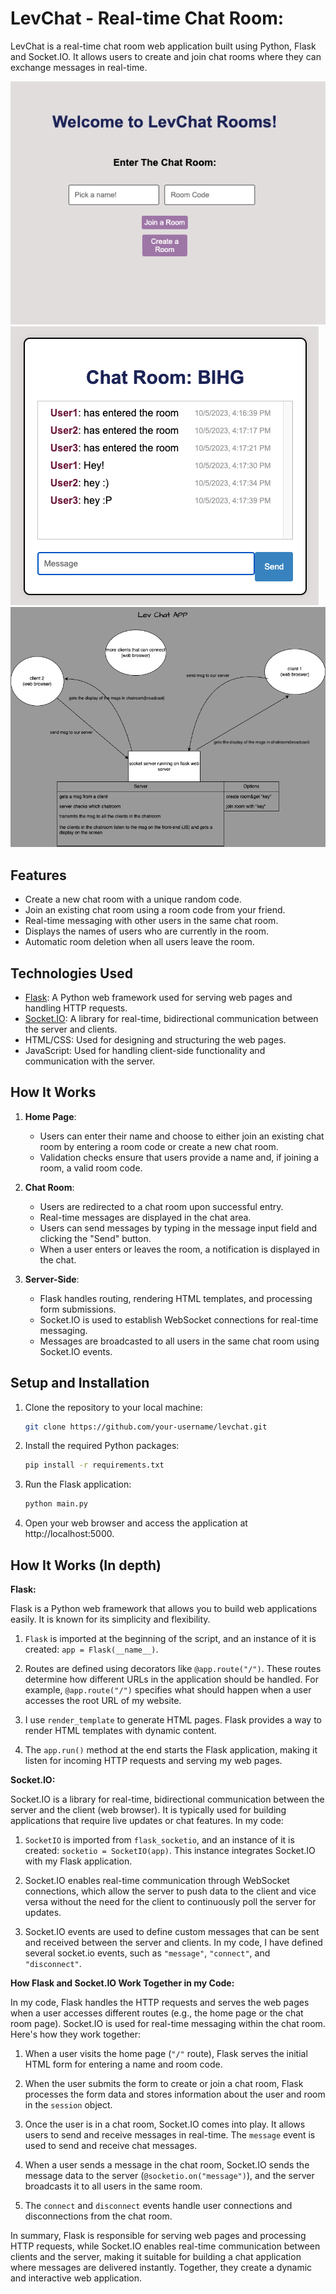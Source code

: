 # LevChat - Real-time Chat Room:
     
LevChat is a real-time chat room web application built using Python, Flask and Socket.IO. It allows users to create and join chat rooms where they can exchange messages in real-time.

![LevChat Screenshot](screenshots/1.png)
![LevChat Screenshot](screenshots/2.png)
![LevChat Screenshot](screenshots/LevChatApp.png)
        
## Features

- Create a new chat room with a unique random code.
- Join an existing chat room using a room code from your friend.
- Real-time messaging with other users in the same chat room.
- Displays the names of users who are currently in the room.
- Automatic room deletion when all users leave the room.

## Technologies Used

- [Flask](https://flask.palletsprojects.com/en/2.1.x/): A Python web framework used for serving web pages and handling HTTP requests.
- [Socket.IO](https://socket.io/): A library for real-time, bidirectional communication between the server and clients.
- HTML/CSS: Used for designing and structuring the web pages.
- JavaScript: Used for handling client-side functionality and communication with the server.

## How It Works

1. **Home Page**:
   - Users can enter their name and choose to either join an existing chat room by entering a room code or create a new chat room.
   - Validation checks ensure that users provide a name and, if joining a room, a valid room code.

2. **Chat Room**:
   - Users are redirected to a chat room upon successful entry.
   - Real-time messages are displayed in the chat area.
   - Users can send messages by typing in the message input field and clicking the "Send" button.
   - When a user enters or leaves the room, a notification is displayed in the chat.

3. **Server-Side**:
   - Flask handles routing, rendering HTML templates, and processing form submissions.
   - Socket.IO is used to establish WebSocket connections for real-time messaging.
   - Messages are broadcasted to all users in the same chat room using Socket.IO events.

## Setup and Installation

1. Clone the repository to your local machine:

   ```bash
   git clone https://github.com/your-username/levchat.git

2. Install the required Python packages:
 
    ```bash
    pip install -r requirements.txt

3. Run the Flask application:

    ```bash
    python main.py

4. Open your web browser and access the application at http://localhost:5000.

## How It Works (In depth)

**Flask:**

Flask is a Python web framework that allows you to build web applications easily. It is known for its simplicity and flexibility. 

1. `Flask` is imported at the beginning of the script, and an instance of it is created: `app = Flask(__name__)`.

2. Routes are defined using decorators like `@app.route("/")`. These routes determine how different URLs in the application should be handled. For example, `@app.route("/")` specifies what should happen when a user accesses the root URL of my website.

3. I use `render_template` to generate HTML pages. Flask provides a way to render HTML templates with dynamic content.

4. The `app.run()` method at the end starts the Flask application, making it listen for incoming HTTP requests and serving my web pages.

**Socket.IO:**

Socket.IO is a library for real-time, bidirectional communication between the server and the client (web browser). It is typically used for building applications that require live updates or chat features. In my code:

1. `SocketIO` is imported from `flask_socketio`, and an instance of it is created: `socketio = SocketIO(app)`. This instance integrates Socket.IO with my Flask application.

2. Socket.IO enables real-time communication through WebSocket connections, which allow the server to push data to the client and vice versa without the need for the client to continuously poll the server for updates.

3. Socket.IO events are used to define custom messages that can be sent and received between the server and clients. In my code, I have defined several socket.io events, such as `"message"`, `"connect"`, and `"disconnect"`.

**How Flask and Socket.IO Work Together in my Code:**   

In my code, Flask handles the HTTP requests and serves the web pages when a user accesses different routes (e.g., the home page or the chat room page). Socket.IO is used for real-time messaging within the chat room. Here's how they work together:

1. When a user visits the home page (`"/"` route), Flask serves the initial HTML form for entering a name and room code.

2. When the user submits the form to create or join a chat room, Flask processes the form data and stores information about the user and room in the `session` object.

3. Once the user is in a chat room, Socket.IO comes into play. It allows users to send and receive messages in real-time. The `message` event is used to send and receive chat messages.

4. When a user sends a message in the chat room, Socket.IO sends the message data to the server (`@socketio.on("message")`), and the server broadcasts it to all users in the same room.

5. The `connect` and `disconnect` events handle user connections and disconnections from the chat room.

In summary, Flask is responsible for serving web pages and processing HTTP requests, while Socket.IO enables real-time communication between clients and the server, making it suitable for building a chat application where messages are delivered instantly. Together, they create a dynamic and interactive web application.